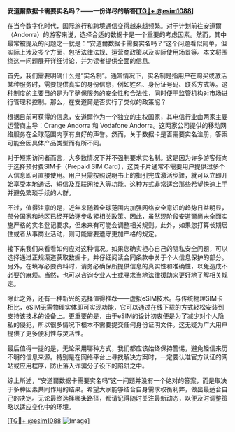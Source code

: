 **安道爾数据卡需要实名吗？——一份详尽的解答[[TG💪+ @esim1088](https://t.me/s/esim1088)]**

在当今数字化时代，国际旅行和跨境通信变得越来越频繁。对于计划前往安道爾（Andorra）的游客来说，选择合适的数据卡是一个重要的考虑因素。然而，其中最常被提及的问题之一就是：“安道爾数据卡需要实名吗？”这个问题看似简单，但实际上涉及多个方面，包括法律法规、运营商政策以及实际使用场景等。本文将围绕这一问题展开详细讨论，并为读者提供全面的信息。

首先，我们需要明确什么是“实名制”。通常情况下，实名制是指用户在购买或激活某种服务时，需要提供真实的身份信息，例如姓名、身份证号码、联系方式等。这种制度的主要目的是为了确保服务的安全性和合法性，同时便于监管机构对市场进行管理和控制。那么，在安道爾是否实行了类似的政策呢？

根据目前可获得的信息，安道爾作为一个独立的主权国家，其电信行业由两家主要运营商主导：Orange Andorra 和 Vodafone Andorra。这两家公司提供的移动网络服务在全球范围内享有良好的声誉。然而，关于数据卡是否需要实名注册，答案可能会因具体产品类型而有所不同。

对于短期访问者而言，大多数情况下并不强制要求实名制。这是因为许多游客倾向于选择预付费SIM卡（Prepaid SIM Card），这类卡片通常不需要用户提供过多个人信息即可直接使用。用户只需按照说明书上的指引完成激活步骤，就可以立即开始享受本地通话、短信及互联网接入等功能。这种方式非常适合那些希望快速上手并避免繁琐手续的人群。

不过，值得注意的是，近年来随着全球范围内加强网络安全意识的趋势日益明显，部分国家和地区已经开始逐步收紧相关政策。因此，虽然现阶段安道爾尚未全面实施严格的实名登记要求，但未来有可能会调整相关规则。此外，如果您打算长期居住或者从事商业活动，则可能需要遵守更加严格的规定。

接下来我们来看看如何应对这种情况。如果您确实担心自己的隐私安全问题，可以选择通过正规渠道获取数据卡，并仔细阅读合同条款中关于个人信息保护的部分。另外，在填写必要资料时，请务必确保所提供信息的真实性和准确性，以免造成不必要的麻烦。当然，也可以咨询专业人士或寻求当地法律援助来更好地了解相关规定。

除此之外，还有一种新兴的选择值得推荐——虚拟eSIM技术。与传统物理SIM卡相比，eSIM无需物理实体即可实现功能，它可以通过在线下载的方式轻松安装到支持该技术的设备上。更重要的是，由于eSIM的设计初衷便是为了减少对个人隐私的侵犯，所以很多情况下根本不需要提交任何身份证明文件。这无疑为广大用户提供了更多便利性与灵活性。

最后值得一提的是，无论采用哪种方式，我们都应该始终保持警惕，避免轻信来历不明的信息来源。特别是在网络平台上寻找解决方案时，一定要认准官方认证的网站或应用程序，防止落入诈骗分子设下的陷阱之中。

综上所述，“安道爾数据卡需要实名吗”这一问题并没有一个绝对的答案，而是取决于多种因素共同作用的结果。希望大家能够结合自身需求权衡利弊，做出最适合自己的决定。无论最终选择哪条路径，都请记得随时关注最新动态，以便及时调整策略以适应变化中的环境。

[[TG💪+ @esim1088](https://t.me/s/esim1088) ![Image](https://i.postimg.cc/4NQfJmqS/Snipaste-2025-05-13-00-14-12.png)]